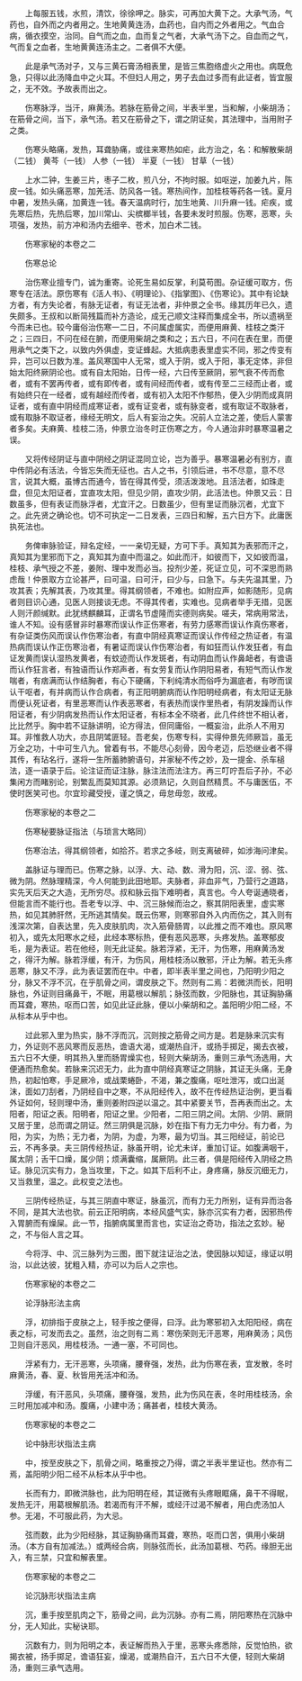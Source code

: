 <!-- { "loadSidebar": true } -->
　　上每服五钱，水煎，清饮，徐徐呷之。脉实，可再加大黄下之。大承气汤，气药也，自外而之内者用之。生地黄黄连汤，血药也，自内而之外者用之。气血合病，循衣摸空，治同。自气而之血，血而复之气者，大承气汤下之。自血而之气，气而复之血者，生地黄黄连汤主之。二者俱不大便。

　　此是承气汤对子，又与三黄石膏汤相表里，是皆三焦胞络虚火之用也。病既危急，只得以此汤降血中之火耳。不但妇人用之，男子去血过多而有此证者，皆宜服之，无不效。予故表而出之。

　　伤寒脉浮，当汗，麻黄汤。若脉在筋骨之间，半表半里，当和解，小柴胡汤；在筋骨之间，当下，承气汤。若又在筋骨之下，谓之阴证矣，其法理中，当用附子之类。

　　伤寒头略痛，发热，耳聋胁痛，或往来寒热如疟，此方治之，名：和解散柴胡（二钱） 黄芩（一钱） 人参（一钱） 半夏（一钱） 甘草（一钱）

　　上水二钟，生姜三片，枣子二枚，煎八分，不拘时服。如呕逆，加姜九片，陈皮一钱。如头痛恶寒，加羌活、防风各一钱。寒热间作，加桂枝等药各一钱。夏月中暑，发热头痛，加黄连一钱。春天温病时行，加生地黄、川升麻一钱。疟疾，或先寒后热，先热后寒，加川常山、尖槟榔半钱，各要未发时煎服。伤寒，恶寒，头项强，发热，前方冲和汤内去细辛、苍术，加白术二钱。

　　伤寒家秘的本卷之二

　　伤寒总论

　　治伤寒业擅专门，诚为重寄。论死生易如反掌，利莫苟图。杂证缓可取方，伤寒专在活法。原伤寒有《活人书》、《明理论》、《指掌图》、《伤寒论》。其中有论缺方者，有方失论者，有脉无证者，有证无法者，非仲景之全书。缘其历年已久，遗失颇多。王叔和以断简残篇而补方造论，成无己顺文注释而集成全书，所以遗祸至今而未已也。较今庸俗治伤寒一二日，不问属虚属实，而便用麻黄、桂枝之类汗之；三四日，不问在经在腑，而便用柴胡之类和之；五六日，不问在表在里，而便用承气之类下之，以致内外俱虚，变证蜂起。大抵病患表里虚实不同，邪之传变有异，岂可以日数为准。盖风寒国中人无常，或入于阴，或入于阳，事无定体，非但始太阳终厥阴论也。或有自太阳始，日传一经，六日传至厥阴，邪气衰不传而愈者，或有不罢再传者，或有即传者，或有间经而传者，或有传至二三经而止者，或有始终只在一经者，或有越经而传者，或有初入太阳不作郁热，便入少阴而成真阴证者，或有直中阴经而成寒证者，或有证变者，或有脉变者，或有取证不取脉者，或有取脉不取证者，缘经无明文，后人有妄治之失。况前人立法之差，使后人蒙害者多矣。夫麻黄、桂枝二汤，仲景立治冬时正伤寒之方，今人通治非时暴寒温暑之误。

　　又将传经阴证与直中阴经之阴证混同立论，岂为善乎。暴寒温暑必有别方，直中传阴必有活法，今皆忘失而无征也。古人之书，引领后进，书不尽意，意不尽言，说其大概，虽博古而通今，皆在得其传受，须活泼泼地。且活法者，如珠走盘，但见太阳证者，宜直攻太阳，但见少阴，直攻少阴，此活法也。仲景又云：日数虽多，但有表证而脉浮者，尤宜汗之。日数虽少，但有里证而脉沉者，尤宜下之。此先贤之确论也。切不可执定一二日发表，三四日和解，五六日方下。此庸医执死法也。

　　务俾审脉验证，辩名定经，一一亲切无疑，方可下手。真知其为表邪而汗之，真知其为里邪而下之，真知其为直中而温之。如此而汗，如彼而下，又如彼而温，桂枝、承气授之不差，姜附、理中发而必当。投剂少差，死证立见，可不深思而熟虑哉！仲景取方立论甚严，曰可温，曰可汗，曰少与，曰急下。与夫先温其里，乃攻其表；先解其表，乃攻其里。得其纲领者，不难也。如附应声，如影随形，见病者则目识心通，见医人则接谈无虑。不得其传者，实难也。见病者举手无措，见医人则汗颜缄默。此犹绣麒麟耳，正谓名节虚隆而实德则病矣。嗟夫，常病用常法，谁人不知。设有感冒非时暴寒而误认作正伤寒者，有劳力感寒而误认作真伤寒者，有杂证类伤风而误认作伤寒治者，有直中阴经真寒证而误认作传经之热证者，有温热病而误认作正伤寒治者，有暑证而误认作伤寒治者，有如狂而认作发狂者，有血证发黄而误认湿热发黄者，有蚊迹而认作发斑者，有动阴血而认作鼻衄者，有谵语而认作狂言者，有独语而认作郑声者，有女劳复而认作阴阳易者，有短气而认作发喘者，有痞满而认作结胸者，有心下硬痛，下利纯清水而俗呼为漏底者，有哕而误认干呕者，有并病而认作合病者，有正阳明腑病而认作阳明经病者，有太阳证无脉而便认死证者，有里恶寒而认作表恶寒者，有表热而误作里热者，有阴发躁而认作阳证者，有少阴病发热而认作太阳证者，有标本全不晓者，此几件终世不相认者，比比然乎。胸中若不证脉讲明，论方得法，但同庸俗，一概妄治，此杀人不用刃耳。非惟救人功大，亦且阴骘匪轻。吾老矣，伤寒专科，实得仲景先师厥旨，虽无万全之功，十中可生八九。曾着有书，不能尽心刻骨，因今老迈，后恐继业者不得其传，有玷名行，遂将一生所蓄肺腑语句，并家秘不传之妙，及一提金、杀车槌法，逐一语录于后。论注证而证注脉，脉注法而法注方。再三叮咛吾后子孙，不必集闲方而睹别论，别繁乱而莫知其源。必须熟记，久则自然精贯。不与庸医伍，不使时医笑可也。尔宜珍藏受授，谨之慎之，毋怠毋忽，故戒。

　　伤寒家秘的本卷之二

　　伤寒秘要脉证指法（与琐言大略同）

　　伤寒治法，得其纲领者，如拾芥。若求之多岐，则支离破碎，如涉海问津矣。

　　盖脉证与理而已。伤寒之脉，以浮、大、动、数、滑为阳，沉、涩、弱、弦、微为阴。然脉理精深，今人何能到此田地耶。夫脉者，非血非气，乃营行之道路，实先天后天之大造，无所穷尽。叔和脉云指下难明者，真言也。今人夸诞通晓者，但能言而不能行也。吾老专以浮、中、沉三脉候而治之，察其阴阳表里，虚实寒热，如见其肺肝然，无所逃其情矣。既云伤寒，则寒邪自外入内而伤之，其入则有浅深次第，自表达里，先入皮肤肌肉，次入筋骨肠胃，以此推之而不难也。原风寒初入，或先太阳寒水之经，此经本寒标热，便有恶风恶寒，头疼发热。盖寒郁皮毛，是为表证。若在他经，则无此证矣。脉若浮紧，无汗，为伤寒，用麻黄汤发之，得汗为解。脉若浮缓，有汗，为伤风，用桂枝汤以散邪，汗止为解。若无头疼恶寒，脉又不浮，此为表证罢而在中。中者，即半表半里之间也，乃阳明少阳之分，脉又不浮不沉，在乎肌骨之间，谓皮肤之下。然则有二焉：若微洪而长，阳明脉也，外证则目痛鼻干，不眠，用葛根以解肌；脉弦而数，少阳脉也，其证胸胁痛而耳聋，寒热，呕而口苦，如见此证此脉，便以小柴胡和之。盖阳明少阳二经，不从标本从乎中也。

　　过此邪入里为热实，脉不浮而沉，沉则按之筋骨之间方是。若是脉来沉实有力，外证则不恶风寒而反恶热，谵语大渴，或潮热自汗，或扬手掷足，揭去衣被，五六日不大便，明其热入里而肠胃燥实也，轻则大柴胡汤，重则三承气汤选用，大便通而热愈矣。若脉来沉迟无力，此为直中阴经真寒证之阴脉，其证无头痛，无身热，初起怕寒，手足厥冷，或战栗蜷卧，不渴，兼之腹痛，呕吐泄泻，或口出涎沫，面如刀刮者，乃阴经自中之寒，不从阳经传入，故不在传经热证治例，更当看外证如何，轻则理中汤，重则姜附四逆以温之。其中紧要关节，吾再表而出之。太阳者，阳证之表。阳明者，阳证之里。少阳者，二阳三阴之间。太阴、少阴、厥阴又居于里，总而谓之阴证。然三阴俱是沉脉，妙在指下有力无力中分。有力者，为阳，为实，为热；无力者，为阴，为虚，为寒，最为切当。其三阳经证，前论已云，不再多录。夫三阴传经热证，脉虽开明，论尤未详，重加订证。如腹满咽干，属太阴；舌干口燥，属少阴；烦满囊缩，属厥阴。此三者，俱是阳经传入阴经之热证。脉见沉实有力，急当攻里，下之。如其下后利不止，身疼痛，脉反沉细无力，又当救里，温之。此权变之法也。

　　三阴传经热证，与其三阴直中寒证，脉虽沉，而有力无力所别，证有异而治各不同，是其大法也欤。前云正阳明病，本经风盛气实，脉亦沉实有力者，因邪热传入胃腑而有燥屎。此一节，指腑病属里而言也，实证治之奇功，指法之玄妙。秘之，不与俗人言之耳。

　　今将浮、中、沉三脉列为三图，图下就注证治之法，使因脉以知证，缘证以明治，以此达彼，犹粗入精，亦可以为后人之宗也。

　　伤寒家秘的本卷之二

　　论浮脉形法主病

　　浮，初排指于皮肤之上，轻手按之便得，曰浮。此为寒邪初入太阳阳经，病在表之标，可发而去之。虽然，治之则有二焉：寒伤荣则无汗恶寒，用麻黄汤；风伤卫则自汗恶风，用桂枝汤。一通一塞，不可同也。

　　浮紧有力，无汗恶寒，头项痛，腰脊强，发热，此为伤寒在表，宜发散，冬时麻黄汤，春、夏、秋皆用羌活冲和汤。

　　浮缓，有汗恶风，头项痛，腰脊强，发热，此为伤风在表，冬时用桂枝汤，余三时用加减冲和汤。腹痛，小建中汤；痛甚者，桂枝大黄汤。

　　伤寒家秘的本卷之二

　　论中脉形状指法主病

　　中，按至皮肤之下，肌骨之间，略重按之乃得，谓之半表半里证也。然亦有二焉，盖阳明少阳二经不从标本从乎中也。

　　长而有力，即微洪脉也，此为阳明在经，其证微有头疼眼眶痛，鼻干不得眠，发热无汗，用葛根解肌汤。若渴而有汗不解，或经汗过渴不解者，用白虎汤加人参。无渴，不可服此药，为大忌。

　　弦而数，此为少阳经脉，其证胸胁痛而耳聋，寒热，呕而口苦，俱用小柴胡汤。（本方自有加减法。）或两经合病，则脉弦而长，此汤加葛根、芍药。缘胆无出入，有三禁，只宜和解表里。

　　伤寒家秘的本卷之二

　　论沉脉形状指法主病

　　沉，重手按至肌肉之下，筋骨之间，此为沉脉。亦有二焉，阴阳寒热在沉脉中分，无人知此，实秘诀耶。

　　沉数有力，则为阳明之本，表证解而热入于里，恶寒头疼悉除，反觉怕热，欲揭衣被，扬手掷足，谵语狂妄，燥渴，或潮热自汗，五六日不大便，轻则大柴胡汤，重则三承气选用。

